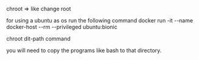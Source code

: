chroot => like change root

for using a ubuntu as os run the following command
docker run -it --name docker-host --rm --privileged ubuntu:bionic

chroot dit-path command

you will need to copy the programs like bash to that directory.
